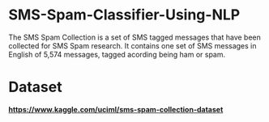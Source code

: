 # SMS-Spam-Classifier-Using-NLP
The SMS Spam Collection is a set of SMS tagged messages that have been collected for SMS Spam research. It contains one set of SMS messages in English of 5,574 messages, tagged acording being ham or spam. 

# Dataset
**https://www.kaggle.com/uciml/sms-spam-collection-dataset**
